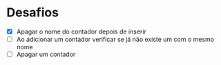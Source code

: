 # Desafios
- [x] Apagar o nome do contador depois de inserir
- [ ] Ao adicionar um contador verificar se já não existe um com o mesmo nome
- [ ] Apagar um contador
